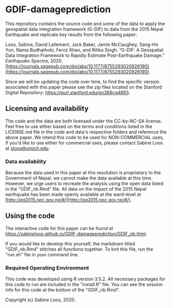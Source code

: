 # GDIF-damageprediction

This repository contains the source code and *some* of the data to apply the geospatial data integration framework (G-DIF) to data from the 2015 Nepal Earthquake and replicate key results from the following paper:

Loos, Sabine, David Lallemant, Jack Baker, Jamie McCaughey, Sang-Ho Yun, Nama Budhathoki, Feroz Khan, and Ritika Singh. “G-DIF: A Geospatial Data Integration Framework to Rapidly Estimate Post-Earthquake Damage.” *Earthquake Spectra*, 2020. [https://journals.sagepub.com/doi/abs/10.1177/8755293020926190](https://journals.sagepub.com/doi/abs/10.1177/8755293020926190).

Since we will be updating the code over time, to find the specific version associated with this paper please see the zip files located on the Stanford Digital Repository:  https://purl.stanford.edu/gn368cq4893.

## Licensing and availability

The code and the data are both licensed under the CC-by-NC-SA license. Feel free to use either based on the terms and conditions listed in the LICENSE.md file in the code and data's respective folders and reference the above paper. We intend this code to be used for NON-COMMERCIAL uses, if you'd like to use either for commercial uses, please contact Sabine Loos at  [sloos@umich.edu](mailto::sloos@umich.edu).

### Data availability

Because the data used in this paper at this resolution is proprietary to the Government of Nepal, we cannot make the data available at this time. However, we urge users to recreate the analysis using the open data listed in the "GDIF_nb.Rmd" file. All data on the impact of the 2015 Nepal earthquake has been made openly available at the ward-level at [http://eq2015.npc.gov.np/#/](http://eq2015.npc.gov.np/#/).



## Using the code

The interactive code for this paper can be found at  https://sabineloos.github.io/GDIF-damageprediction/GDIF_nb.html.

If you would like to develop this yourself, the markdown titled "GDIF_nb.Rmd" stitches all functions together. To knit this file, run the "run.sh" file in your command line.

### Required Operating Environment

This code was developed using R version 3.5.2. All necessary packages for this code to run are included in the "install.R" file. You can see the session info for this code at the bottom of the "GDIF_nb.Rmd".

Copyright (c) Sabine Loos, 2020.
